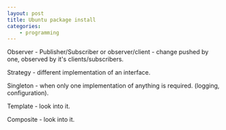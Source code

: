 ```yaml
---
layout: post
title: Ubuntu package install
categories: 
    - programming
---
```


Observer
    - Publisher/Subscriber or observer/client
    - change pushed by one, observed by it's clients/subscribers. 

Strategy 
    - different implementation of an interface.

Singleton
    - when only one implementation of anything is required. (logging, configuration). 

Template
    - look into it. 

Composite
    - look into it. 